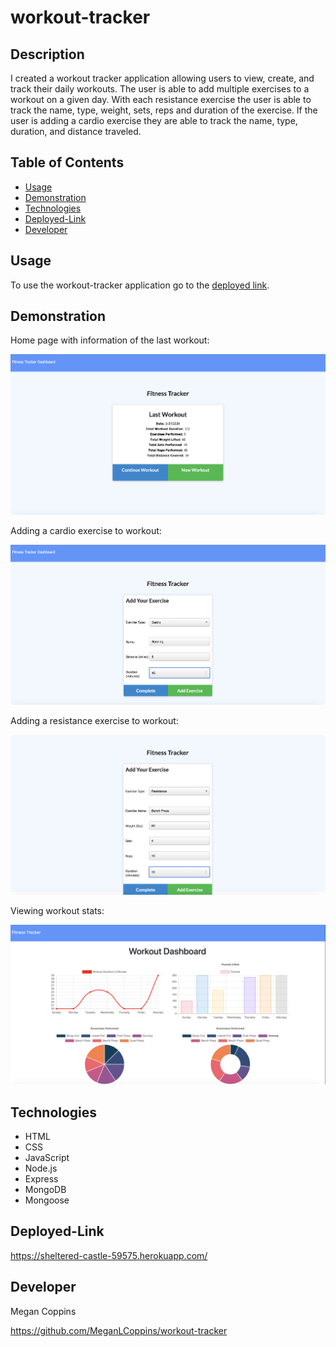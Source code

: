 # workout-tracker

## Description

I created a workout tracker application allowing users to view, create, and track their daily workouts. The user is able to add multiple exercises to a workout on a given day. With each resistance exercise the user is able to track the name, type, weight, sets, reps and duration of the exercise. If the user is adding a cardio exercise they are able to track the name, type, duration, and distance traveled.

## Table of Contents
* [Usage](#Usage)
* [Demonstration](#Demonstration)
* [Technologies](#Technologies)
* [Deployed-Link](#Deployed-Link)
* [Developer](#Developer)

## Usage

To use the workout-tracker application go to the [deployed link](#Deployed-Link).

## Demonstration

Home page with information of the last workout:

<img src="https://github.com/MeganLCoppins/workout-tracker/blob/master/images/fitnesstrackerhome.png?raw=true" alt="home page">

Adding a cardio exercise to workout:

<img src="https://github.com/MeganLCoppins/workout-tracker/blob/master/images/fitnesstrackeradd.png?raw=true" alt="adding cardio exercise page">

Adding a resistance exercise to workout:

<img src="https://github.com/MeganLCoppins/workout-tracker/blob/master/images/fitnesstrackernew.png?raw=true" alt="adding resistance exercise page">

Viewing workout stats:

<img src="https://github.com/MeganLCoppins/workout-tracker/blob/master/images/fitnesstrackerstats.png?raw=true" alt="workout stats">

## Technologies

* HTML
* CSS
* JavaScript
* Node.js
* Express
* MongoDB
* Mongoose

## Deployed-Link

https://sheltered-castle-59575.herokuapp.com/

## Developer

Megan Coppins

https://github.com/MeganLCoppins/workout-tracker
